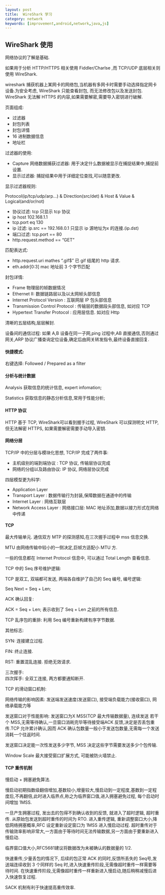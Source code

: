 ```yaml
---
layout: post
title:  WireShark 学习
category: network
keywords: [improvement,android,network,java,js]
---
```



## WireShark 使用

网络协议的了解是基础.

如果用于分析 HTTP/HTTPS 相关使用 Fiddler/Charlse ,而 TCP/UDP 底层相关则使用 WireShark.

wireshark 捕获机器上某网卡的网络包,当机器有多网卡时需要手动选择指定网卡设备.为安全考虑, WireShark 只能查看封包, 而无法修改包以及发送封包.
WireShark 无法解 HTTPS 的内容,如果需要解密,需要导入密钥进行破解.


页面组成: 

* 过滤器       
* 封包列表         
* 封包详情         
* 16 进制数据信息         
* 地址栏

过滤器的使用:

* Capture 网络数据捕获过滤器: 用于决定什么数据被显示在捕捉结果中,捕捉前设置.    
* 显示过滤器: 捕捉结果中用于详细定位查找,可以随意更改.

显示过滤器规则: 

Protocol(ip/tcp/udp/arp…) & Direction(src/det) & Host & Value & Logical(and/or/not)

* 协议过滤: tcp  只显示 tcp 协议  
* ip host 102.168.1.1  
* tcp.port eq 130
* ip 过滤: ip.src == 192.168.0.1 只显示 ip 源地址为x 的连接.(ip.dst)     
* 端口过滤: tcp.port == 80   
* http.request.method == “GET” 


匹配表达式: 
* http.request.uri mathes “.gif$” 已 gif 结尾的 http 请求.  
* eth.addr[0:3] mac 地址前 3 个字节匹配   

封包详情: 
* Frame 物理层的帧数据情况       
* Ethernet II: 数据链路层以及以太网帧头部信息           
* Internet Protocol Version : 互联网层 IP 包头部信息        
* Transmission Control Protocol : 传输层的数据段头部信息, 如对应 TCP           
* Hypertext Transfer Protocol : 应用层信息. 如对应 Http

清晰的五层结构,层层解封.

设备间的通信过程: 
如果 A,B 设备在同一子网,ping 过程中,AB 直接通信,否则通过网关,ARP 协议广播查询定位设备,确定后由网关转发指令,最终设备直接回复.

#### 快捷模式: 

右键选择: 
Followed /  Prepared as a filter 


#### 分析与统计数据 

Analysis 获取信息的统计信息, expert infomation;  

Statistics 获取信息的静态分析信息,常用于性能分析;      


#### HTTP 协议

HTTP 基于 TCP, WireShark可以看到握手过程,  WireShark 可以探测明文 HTTP,但无法解密 HTTPS, 如果需要解密需要手动导入密钥.

#### 网络分层 

TCP/IP 中的分层与模块化思想, TCP/IP 完成了两件事:       
* 主机级别的端到端协议 : TCP 协议, 传输层协议完成
* 网络的分组以及路由协议: IP 协议, 网络层协议完成  

四层模型更为科学: 

* Application  Layer           
* Transport  Layer  : 数据传输行为封装,保障数据在通道中的传输        
* Internet  Layer   : 网络互联层   
* Network Access  Layer  : 网络接口层: MAC 地址添加,数据以接力形式在网络中传递


#### TCP 

最大传输单元. 通信双方 MTP 的探测感知,在三次握手过程中 mss 信息交换.

MTU 由网络传输中较小的一侧决定,巨帧方适配小 MTU 方.

一些的信息都在 Internet Protocol 信息中, 可以通过 Total Length
查看信息.


TCP 中的 Seq 序号维护逻辑: 

TCP 是双工, 双端都可发送, 两端各自维护了自己的 Seq 编号, 编号逻辑: 

Seq Next = Seq  + Len; 


ACK 确认回复: 

ACK = Seq + Len; 表示收到了 Seq + Len 之前的所有信息.  


TCP 乱序包的重排: 利用 Seq 编号重新构建有序字节数据.   

其他标志: 

SYN: 连接建立过程.   

FIN: 终止连接.  

RST: 重置混乱连接. 拒绝无效请求.   

三次握手:  
四次挥手: 全双工连接, 两方都要通知断开.

TCP 的滑动窗口机制: 

网络传输的影响因素:  发送端发送速度(发送窗口),  接受端负载能力(接收窗口), 网络承载能力等

发送窗口对于性能影响: 发送窗口为X MSS(TCP 最大传输数据量), 连续发送 若干个 MSS,无需等待确认,一旦窗口消耗完毕等待接受端ACK 反馈,决定是否丢包重传.TCP 允许累计确认,因而 ACK 确认包数量一般小于发送包数量,无需每一个发送消耗一个往返时间.

发送窗口决定能一次性发送多少字节, MSS 决定这些字节需要发送多少个包传输.  

Window Scale 最大接受窗口扩展方式, 可能被防火墙禁止.

#### TCP 重传机制 

慢启动 + 拥塞避免算法.  

慢启动初期指数级翻倍增加,基数较小,增量较大,慢启动到一定程度,基数到一定程度后,不再翻倍,此时进入临界点,称之为临界窗口值,进入拥塞避免过程, 每个启动时间增加 1MSS. 

一旦产生拥塞过程, 发出去的包得不到确认收到的反馈, 就进入了超时逻辑, 超时重传. 从原始包发送到超时重传的时间为 RTO. 
进入重传逻辑, 重新调整窗口大小,降低网络拥塞概率,RFC 设定重新设定窗口为 1MSS 进入慢启动过程. 
超时重传对于传输效率影响非常大,一方面由于等待时间无法传输数据,另一方面由于要重新进入慢启动.

临界窗口值大小,RFC5681建议将数据改为未被确认的数据量的 1/2.

快速重传,少量丢包的情况下, 后续的包正常 ACK 的同时,反馈所丢失的 Seq号,发送端连续收到 3 个同样的 Seq 时,进入快速重传阶段,无需像超时重传一样需要等待时间. 
在快速重传阶段,无需像超时重传一样重新进入慢启动,随后稍稍减慢后进入快速恢复过程.   

SACK 机制有利于快速提高重传效率.  





